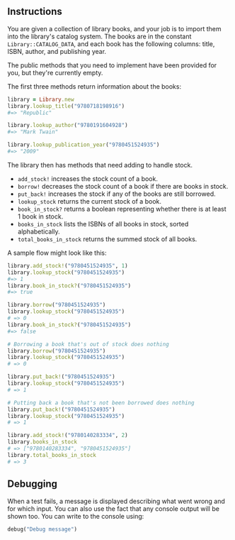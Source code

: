 ## Instructions

You are given a collection of library books, and your job is to import them into
the library's catalog system. The books are in the constant `Library::CATALOG_DATA`, and
each book has the following columns:
title, ISBN, author, and publishing year.

The public methods that you need to implement have been provided for you, but they're
currently empty.

The first three methods return information about the books:

```ruby
library = Library.new
library.lookup_title("9780718198916")
#=> "Republic"

library.lookup_author("9780191604928")
#=> "Mark Twain"

library.lookup_publication_year("9780451524935")
#=> "2009"
```

The library then has methods that need adding to handle stock.

- `add_stock!` increases the stock count of a book.
- `borrow!` decreases the stock count of a book if there are books in stock.
- `put_back!` increases the stock if any of the books are still borrowed.
- `lookup_stock` returns the current stock of a book.
- `book_in_stock?` returns a boolean representing whether there is at least 1 book in stock.
- `books_in_stock` lists the ISBNs of all books in stock, sorted alphabetically.
- `total_books_in_stock` returns the summed stock of all books.

A sample flow might look like this:

```ruby
library.add_stock!("9780451524935", 1)
library.lookup_stock("9780451524935")
#=> 1
library.book_in_stock?("9780451524935")
#=> true

library.borrow("9780451524935")
library.lookup_stock("9780451524935")
# => 0
library.book_in_stock?("9780451524935")
#=> false

# Borrowing a book that's out of stock does nothing
library.borrow("9780451524935")
library.lookup_stock("9780451524935")
# => 0

library.put_back!("9780451524935")
library.lookup_stock("9780451524935")
# => 1

# Putting back a book that's not been borrowed does nothing
library.put_back!("9780451524935")
library.lookup_stock("9780451524935")
# => 1

library.add_stock!("9780140283334", 2)
library.books_in_stock
# => ["9780140283334", "9780451524935"]
library.total_books_in_stock
# => 3
```

## Debugging

When a test fails, a message is displayed describing what went wrong and for which input. You can also use the fact that any console output will be shown too. You can write to the console using:

```ruby
debug("Debug message")
```
